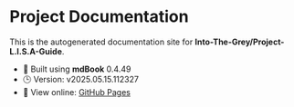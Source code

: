 
# Project Documentation

This is the autogenerated documentation site for **Into-The-Grey/Project-L.I.S.A-Guide**.

- 📘 Built using **mdBook** 0.4.49
- 🕒 Version: v2025.05.15.112327
- 🔗 View online: [GitHub Pages](https://Into-The-Grey.github.io/Project-L.I.S.A-Guide)
